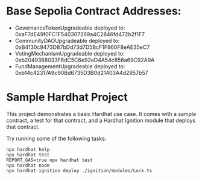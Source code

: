 # Base Sepolia Contract Addresses:

- GovernanceTokenUpgradeable deployed to: 0xaF7dE49f0FC1F540307269a4C2846fd472b2f1F7
- CommunityDAOUpgradeable deployed to: 0xB4130c9473D87bDd73d7D5BcF1F960F8eAE35eC7
- VotingMechanismUpgradeable deployed to: 0xb2049388033F6dC5C6e92eD4A54c856a69C92A9A
- FundManagementUpgradeable deployed to: 0xb14c42317A9c90Bd6735D3B0d21403A4d2957b57

# Sample Hardhat Project

This project demonstrates a basic Hardhat use case. It comes with a sample contract, a test for that contract, and a Hardhat Ignition module that deploys that contract.

Try running some of the following tasks:

```shell
npx hardhat help
npx hardhat test
REPORT_GAS=true npx hardhat test
npx hardhat node
npx hardhat ignition deploy ./ignition/modules/Lock.ts
```
